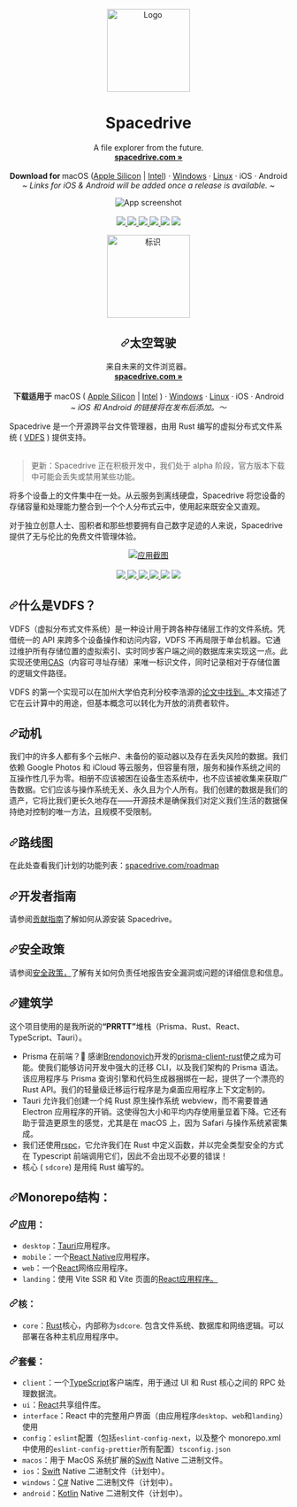 <p align="center">
  <p align="center">
   <img width="150" height="150" src="packages/assets/images/AppLogo.png" alt="Logo">
  </p>
	<h1 align="center"><b>Spacedrive</b></h1>
	<p align="center">
		A file explorer from the future.
    <br />
    <a href="https://spacedrive.com"><strong>spacedrive.com »</strong></a>
    <br />
    <br />
    <b>Download for </b>
    macOS (<a href="https://www.spacedrive.com/api/releases/desktop/stable/darwin/aarch64">Apple Silicon</a> |
    <a href="https://www.spacedrive.com/api/releases/desktop/stable/darwin/x86_64">Intel</a>) ·
		<a href="https://www.spacedrive.com/api/releases/desktop/stable/windows/x86_64">Windows</a> ·
		<a href="https://www.spacedrive.com/api/releases/desktop/stable/linux/x86_64">Linux</a> ·
		iOS ·
		Android
    <br />
    <i>~ Links for iOS & Android will be added once a release is available. ~</i>
  </p>
</p>
 

<p align="center">
  <img src="apps/landing/public/github.webp" alt="App screenshot">
  <br />
  <br />
  <a href="https://discord.gg/gTaF2Z44f5">
    <img src="https://img.shields.io/discord/949090953497567312?label=Discord&color=5865F2" />
  </a>
  <a href="https://x.com/spacedriveapp">
    <img src="https://img.shields.io/badge/Twitter-black?logo=x&logoColor=white" />
  </a>
  <a href="https://instagram.com/spacedriveapp">
    <img src="https://img.shields.io/badge/Instagram-E4405F?logo=instagram&logoColor=white" />
  </a>
  <a href="https://www.gnu.org/licenses/agpl-3.0">
    <img src="https://img.shields.io/static/v1?label=Licence&message=AGPL%20v3&color=000" />
  </a>
  <img src="https://img.shields.io/static/v1?label=Bundled%20Size&message=16.3MB&color=0974B4" />
  <img src="https://img.shields.io/static/v1?label=Stage&message=Alpha&color=2BB4AB" />
  <br />
</p>

 <div class="Box-sc-g0xbh4-0 bJMeLZ js-snippet-clipboard-copy-unpositioned" data-hpc="true"><article class="markdown-body entry-content container-lg" itemprop="text"><p align="center" dir="auto">
  </p><p align="center" dir="auto">
   <a target="_blank" rel="noopener noreferrer" href="/spacedriveapp/spacedrive/blob/main/packages/assets/images/AppLogo.png"><img width="150" height="150" src="/spacedriveapp/spacedrive/raw/main/packages/assets/images/AppLogo.png" alt="标识" style="max-width: 100%;"></a>
  </p>
	<h1 align="center" tabindex="-1" dir="auto"><a id="user-content-spacedrive" class="anchor" aria-hidden="true" tabindex="-1" href="#spacedrive"><svg class="octicon octicon-link" viewBox="0 0 16 16" version="1.1" width="16" height="16" aria-hidden="true"><path d="m7.775 3.275 1.25-1.25a3.5 3.5 0 1 1 4.95 4.95l-2.5 2.5a3.5 3.5 0 0 1-4.95 0 .751.751 0 0 1 .018-1.042.751.751 0 0 1 1.042-.018 1.998 1.998 0 0 0 2.83 0l2.5-2.5a2.002 2.002 0 0 0-2.83-2.83l-1.25 1.25a.751.751 0 0 1-1.042-.018.751.751 0 0 1-.018-1.042Zm-4.69 9.64a1.998 1.998 0 0 0 2.83 0l1.25-1.25a.751.751 0 0 1 1.042.018.751.751 0 0 1 .018 1.042l-1.25 1.25a3.5 3.5 0 1 1-4.95-4.95l2.5-2.5a3.5 3.5 0 0 1 4.95 0 .751.751 0 0 1-.018 1.042.751.751 0 0 1-1.042.018 1.998 1.998 0 0 0-2.83 0l-2.5 2.5a1.998 1.998 0 0 0 0 2.83Z"></path></svg></a><b><font style="vertical-align: inherit;"><font style="vertical-align: inherit;">太空驾驶</font></font></b></h1>
	<p align="center" dir="auto"><font style="vertical-align: inherit;"><font style="vertical-align: inherit;">
		来自未来的文件浏览器。
    </font></font><br>
    <a href="https://spacedrive.com" rel="nofollow"><strong><font style="vertical-align: inherit;"><font style="vertical-align: inherit;">spacedrive.com »</font></font></strong></a>
    <br>
    <br>
    <b><font style="vertical-align: inherit;"><font style="vertical-align: inherit;">下载适用于</font></font></b><font style="vertical-align: inherit;"><font style="vertical-align: inherit;">
    macOS ( </font></font><a href="https://www.spacedrive.com/api/releases/desktop/stable/darwin/aarch64" rel="nofollow"><font style="vertical-align: inherit;"><font style="vertical-align: inherit;">Apple Silicon</font></font></a><font style="vertical-align: inherit;"><font style="vertical-align: inherit;"> |
     </font></font><a href="https://www.spacedrive.com/api/releases/desktop/stable/darwin/x86_64" rel="nofollow"><font style="vertical-align: inherit;"><font style="vertical-align: inherit;">Intel</font></font></a><font style="vertical-align: inherit;"><font style="vertical-align: inherit;"> ) ·
		 </font></font><a href="https://www.spacedrive.com/api/releases/desktop/stable/windows/x86_64" rel="nofollow"><font style="vertical-align: inherit;"><font style="vertical-align: inherit;">Windows</font></font></a><font style="vertical-align: inherit;"><font style="vertical-align: inherit;"> ·
		 </font></font><a href="https://www.spacedrive.com/api/releases/desktop/stable/linux/x86_64" rel="nofollow"><font style="vertical-align: inherit;"><font style="vertical-align: inherit;">Linux</font></font></a><font style="vertical-align: inherit;"><font style="vertical-align: inherit;"> · iOS · Android
     </font></font><br>
    <i><font style="vertical-align: inherit;"><font style="vertical-align: inherit;">~ iOS 和 Android 的链接将在发布后添加。</font><font style="vertical-align: inherit;">～</font></font></i>
  </p>
<p dir="auto"></p>
<p dir="auto"><font style="vertical-align: inherit;"><font style="vertical-align: inherit;">Spacedrive 是一个开源跨平台文件管理器，由用 Rust 编写的虚拟分布式文件系统 ( </font></font><a href="#what-is-a-vdfs"><font style="vertical-align: inherit;"><font style="vertical-align: inherit;">VDFS</font></font></a><font style="vertical-align: inherit;"><font style="vertical-align: inherit;"> ) 提供支持。
</font></font><br>
<br></p>
<blockquote>
<p dir="auto"><font style="vertical-align: inherit;"><font style="vertical-align: inherit;">更新：Spacedrive 正在积极开发中，我们处于 alpha 阶段，官方版本下载中可能会丢失或禁用某些功能。</font></font></p>
</blockquote>
<p dir="auto"><font style="vertical-align: inherit;"><font style="vertical-align: inherit;">将多个设备上的文件集中在一处。</font><font style="vertical-align: inherit;">从云服务到离线硬盘，Spacedrive 将您设备的存储容量和处理能力整合到一个个人分布式云中，使用起来既安全又直观。</font></font></p>
<p dir="auto"><font style="vertical-align: inherit;"><font style="vertical-align: inherit;">对于独立创意人士、囤积者和那些想要拥有自己数字足迹的人来说，Spacedrive 提供了无与伦比的免费文件管理体验。</font></font></p>
<p align="center" dir="auto">
  <a target="_blank" rel="noopener noreferrer" href="/spacedriveapp/spacedrive/blob/main/apps/landing/public/github.webp"><img src="/spacedriveapp/spacedrive/raw/main/apps/landing/public/github.webp" alt="应用截图" style="max-width: 100%;"></a>
  <br>
  <br>
  <a href="https://discord.gg/gTaF2Z44f5" rel="nofollow">
    <img src="https://camo.githubusercontent.com/1c478c216c1e4bc81e38b7d17aaa7717948218b5e0e53e41f9822edaee8a2fcc/68747470733a2f2f696d672e736869656c64732e696f2f646973636f72642f3934393039303935333439373536373331323f6c6162656c3d446973636f726426636f6c6f723d353836354632" data-canonical-src="https://img.shields.io/discord/949090953497567312?label=Discord&amp;color=5865F2" style="max-width: 100%;">
  </a>
  <a href="https://x.com/spacedriveapp" rel="nofollow">
    <img src="https://camo.githubusercontent.com/b35efa1022f4ed8b58c7d49221c3b44297126c720e16c90635ac5ae787e7577a/68747470733a2f2f696d672e736869656c64732e696f2f62616467652f547769747465722d626c61636b3f6c6f676f3d78266c6f676f436f6c6f723d7768697465" data-canonical-src="https://img.shields.io/badge/Twitter-black?logo=x&amp;logoColor=white" style="max-width: 100%;">
  </a>
  <a href="https://instagram.com/spacedriveapp" rel="nofollow">
    <img src="https://camo.githubusercontent.com/d4f1b32fa0e49ff631f947d0079514b07ad1db6ca1d739b0dd8de0b777e38783/68747470733a2f2f696d672e736869656c64732e696f2f62616467652f496e7374616772616d2d4534343035463f6c6f676f3d696e7374616772616d266c6f676f436f6c6f723d7768697465" data-canonical-src="https://img.shields.io/badge/Instagram-E4405F?logo=instagram&amp;logoColor=white" style="max-width: 100%;">
  </a>
  <a href="https://www.gnu.org/licenses/agpl-3.0" rel="nofollow">
    <img src="https://camo.githubusercontent.com/ac37b8bc3f10e67372fac8cb5881827fa4e390dd1e780c6390bb623d8be32531/68747470733a2f2f696d672e736869656c64732e696f2f7374617469632f76313f6c6162656c3d4c6963656e6365266d6573736167653d4147504c253230763326636f6c6f723d303030" data-canonical-src="https://img.shields.io/static/v1?label=Licence&amp;message=AGPL%20v3&amp;color=000" style="max-width: 100%;">
  </a>
  <a target="_blank" rel="noopener noreferrer nofollow" href="https://camo.githubusercontent.com/997d45c01ad626ada4139e38fde8a6d341fee99ff3a281754d69518b32c124a5/68747470733a2f2f696d672e736869656c64732e696f2f7374617469632f76313f6c6162656c3d42756e646c656425323053697a65266d6573736167653d31362e334d4226636f6c6f723d303937344234"><img src="https://camo.githubusercontent.com/997d45c01ad626ada4139e38fde8a6d341fee99ff3a281754d69518b32c124a5/68747470733a2f2f696d672e736869656c64732e696f2f7374617469632f76313f6c6162656c3d42756e646c656425323053697a65266d6573736167653d31362e334d4226636f6c6f723d303937344234" data-canonical-src="https://img.shields.io/static/v1?label=Bundled%20Size&amp;message=16.3MB&amp;color=0974B4" style="max-width: 100%;"></a>
  <a target="_blank" rel="noopener noreferrer nofollow" href="https://camo.githubusercontent.com/9bfc5e34bc9836fbd11135add4a3fdbd8caef41de8012d7a92dc49cbdaff92e8/68747470733a2f2f696d672e736869656c64732e696f2f7374617469632f76313f6c6162656c3d5374616765266d6573736167653d416c70686126636f6c6f723d324242344142"><img src="https://camo.githubusercontent.com/9bfc5e34bc9836fbd11135add4a3fdbd8caef41de8012d7a92dc49cbdaff92e8/68747470733a2f2f696d672e736869656c64732e696f2f7374617469632f76313f6c6162656c3d5374616765266d6573736167653d416c70686126636f6c6f723d324242344142" data-canonical-src="https://img.shields.io/static/v1?label=Stage&amp;message=Alpha&amp;color=2BB4AB" style="max-width: 100%;"></a>
  <br>
</p>
<h1 tabindex="-1" dir="auto"><a id="user-content-what-is-a-vdfs" class="anchor" aria-hidden="true" tabindex="-1" href="#what-is-a-vdfs"><svg class="octicon octicon-link" viewBox="0 0 16 16" version="1.1" width="16" height="16" aria-hidden="true"><path d="m7.775 3.275 1.25-1.25a3.5 3.5 0 1 1 4.95 4.95l-2.5 2.5a3.5 3.5 0 0 1-4.95 0 .751.751 0 0 1 .018-1.042.751.751 0 0 1 1.042-.018 1.998 1.998 0 0 0 2.83 0l2.5-2.5a2.002 2.002 0 0 0-2.83-2.83l-1.25 1.25a.751.751 0 0 1-1.042-.018.751.751 0 0 1-.018-1.042Zm-4.69 9.64a1.998 1.998 0 0 0 2.83 0l1.25-1.25a.751.751 0 0 1 1.042.018.751.751 0 0 1 .018 1.042l-1.25 1.25a3.5 3.5 0 1 1-4.95-4.95l2.5-2.5a3.5 3.5 0 0 1 4.95 0 .751.751 0 0 1-.018 1.042.751.751 0 0 1-1.042.018 1.998 1.998 0 0 0-2.83 0l-2.5 2.5a1.998 1.998 0 0 0 0 2.83Z"></path></svg></a><font style="vertical-align: inherit;"><font style="vertical-align: inherit;">什么是VDFS？</font></font></h1>
<p dir="auto"><font style="vertical-align: inherit;"><font style="vertical-align: inherit;">VDFS（虚拟分布式文件系统）是一种设计用于跨各种存储层工作的文件系统。</font><font style="vertical-align: inherit;">凭借统一的 API 来跨多个设备操作和访问内容，VDFS 不再局限于单台机器。</font><font style="vertical-align: inherit;">它通过维护所有存储位置的虚拟索引、实时同步客户端之间的数据库来实现这一点。</font><font style="vertical-align: inherit;">此实现还使用</font></font><a href="https://en.wikipedia.org/wiki/Content-addressable_storage" rel="nofollow"><font style="vertical-align: inherit;"><font style="vertical-align: inherit;">CAS</font></font></a><font style="vertical-align: inherit;"><font style="vertical-align: inherit;">（内容可寻址存储）来唯一标识文件，同时记录相对于存储位置的逻辑文件路径。</font></font></p>
<p dir="auto"><font style="vertical-align: inherit;"><font style="vertical-align: inherit;">VDFS 的第一个实现可以在加州大学伯克利分校</font><font style="vertical-align: inherit;">李浩源的</font></font><a href="https://www2.eecs.berkeley.edu/Pubs/TechRpts/2018/EECS-2018-29.pdf" rel="nofollow"><font style="vertical-align: inherit;"><font style="vertical-align: inherit;">论文中找到。</font></font></a><font style="vertical-align: inherit;"><font style="vertical-align: inherit;">本文描述了它在云计算中的用途，但基本概念可以转化为开放的消费者软件。</font></font></p>
<h1 tabindex="-1" dir="auto"><a id="user-content-motivation" class="anchor" aria-hidden="true" tabindex="-1" href="#motivation"><svg class="octicon octicon-link" viewBox="0 0 16 16" version="1.1" width="16" height="16" aria-hidden="true"><path d="m7.775 3.275 1.25-1.25a3.5 3.5 0 1 1 4.95 4.95l-2.5 2.5a3.5 3.5 0 0 1-4.95 0 .751.751 0 0 1 .018-1.042.751.751 0 0 1 1.042-.018 1.998 1.998 0 0 0 2.83 0l2.5-2.5a2.002 2.002 0 0 0-2.83-2.83l-1.25 1.25a.751.751 0 0 1-1.042-.018.751.751 0 0 1-.018-1.042Zm-4.69 9.64a1.998 1.998 0 0 0 2.83 0l1.25-1.25a.751.751 0 0 1 1.042.018.751.751 0 0 1 .018 1.042l-1.25 1.25a3.5 3.5 0 1 1-4.95-4.95l2.5-2.5a3.5 3.5 0 0 1 4.95 0 .751.751 0 0 1-.018 1.042.751.751 0 0 1-1.042.018 1.998 1.998 0 0 0-2.83 0l-2.5 2.5a1.998 1.998 0 0 0 0 2.83Z"></path></svg></a><font style="vertical-align: inherit;"><font style="vertical-align: inherit;">动机</font></font></h1>
<p dir="auto"><font style="vertical-align: inherit;"><font style="vertical-align: inherit;">我们中的许多人都有多个云帐户、未备份的驱动器以及存在丢失风险的数据。</font><font style="vertical-align: inherit;">我们依赖 Google Photos 和 iCloud 等云服务，但容量有限，服务和操作系统之间的互操作性几乎为零。</font><font style="vertical-align: inherit;">相册不应该被困在设备生态系统中，也不应该被收集来获取广告数据。</font><font style="vertical-align: inherit;">它们应该与操作系统无关、永久且为个人所有。</font><font style="vertical-align: inherit;">我们创建的数据是我们的遗产，它将比我们更长久地存在——开源技术是确保我们对定义我们生活的数据保持绝对控制的唯一方法，且规模不受限制。</font></font></p>
<h1 tabindex="-1" dir="auto"><a id="user-content-roadmap" class="anchor" aria-hidden="true" tabindex="-1" href="#roadmap"><svg class="octicon octicon-link" viewBox="0 0 16 16" version="1.1" width="16" height="16" aria-hidden="true"><path d="m7.775 3.275 1.25-1.25a3.5 3.5 0 1 1 4.95 4.95l-2.5 2.5a3.5 3.5 0 0 1-4.95 0 .751.751 0 0 1 .018-1.042.751.751 0 0 1 1.042-.018 1.998 1.998 0 0 0 2.83 0l2.5-2.5a2.002 2.002 0 0 0-2.83-2.83l-1.25 1.25a.751.751 0 0 1-1.042-.018.751.751 0 0 1-.018-1.042Zm-4.69 9.64a1.998 1.998 0 0 0 2.83 0l1.25-1.25a.751.751 0 0 1 1.042.018.751.751 0 0 1 .018 1.042l-1.25 1.25a3.5 3.5 0 1 1-4.95-4.95l2.5-2.5a3.5 3.5 0 0 1 4.95 0 .751.751 0 0 1-.018 1.042.751.751 0 0 1-1.042.018 1.998 1.998 0 0 0-2.83 0l-2.5 2.5a1.998 1.998 0 0 0 0 2.83Z"></path></svg></a><font style="vertical-align: inherit;"><font style="vertical-align: inherit;">路线图</font></font></h1>
<p dir="auto"><font style="vertical-align: inherit;"><font style="vertical-align: inherit;">在此处查看我们计划的功能列表：</font></font><a href="https://spacedrive.com/roadmap" rel="nofollow"><font style="vertical-align: inherit;"><font style="vertical-align: inherit;">spacedrive.com/roadmap</font></font></a></p>
<h1 tabindex="-1" dir="auto"><a id="user-content-developer-guide" class="anchor" aria-hidden="true" tabindex="-1" href="#developer-guide"><svg class="octicon octicon-link" viewBox="0 0 16 16" version="1.1" width="16" height="16" aria-hidden="true"><path d="m7.775 3.275 1.25-1.25a3.5 3.5 0 1 1 4.95 4.95l-2.5 2.5a3.5 3.5 0 0 1-4.95 0 .751.751 0 0 1 .018-1.042.751.751 0 0 1 1.042-.018 1.998 1.998 0 0 0 2.83 0l2.5-2.5a2.002 2.002 0 0 0-2.83-2.83l-1.25 1.25a.751.751 0 0 1-1.042-.018.751.751 0 0 1-.018-1.042Zm-4.69 9.64a1.998 1.998 0 0 0 2.83 0l1.25-1.25a.751.751 0 0 1 1.042.018.751.751 0 0 1 .018 1.042l-1.25 1.25a3.5 3.5 0 1 1-4.95-4.95l2.5-2.5a3.5 3.5 0 0 1 4.95 0 .751.751 0 0 1-.018 1.042.751.751 0 0 1-1.042.018 1.998 1.998 0 0 0-2.83 0l-2.5 2.5a1.998 1.998 0 0 0 0 2.83Z"></path></svg></a><font style="vertical-align: inherit;"><font style="vertical-align: inherit;">开发者指南</font></font></h1>
<p dir="auto"><font style="vertical-align: inherit;"><font style="vertical-align: inherit;">请参阅</font></font><a href="/spacedriveapp/spacedrive/blob/main/CONTRIBUTING.md"><font style="vertical-align: inherit;"><font style="vertical-align: inherit;">贡献指南</font></font></a><font style="vertical-align: inherit;"><font style="vertical-align: inherit;">了解如何从源安装 Spacedrive。</font></font></p>
<h1 tabindex="-1" dir="auto"><a id="user-content-security-policy" class="anchor" aria-hidden="true" tabindex="-1" href="#security-policy"><svg class="octicon octicon-link" viewBox="0 0 16 16" version="1.1" width="16" height="16" aria-hidden="true"><path d="m7.775 3.275 1.25-1.25a3.5 3.5 0 1 1 4.95 4.95l-2.5 2.5a3.5 3.5 0 0 1-4.95 0 .751.751 0 0 1 .018-1.042.751.751 0 0 1 1.042-.018 1.998 1.998 0 0 0 2.83 0l2.5-2.5a2.002 2.002 0 0 0-2.83-2.83l-1.25 1.25a.751.751 0 0 1-1.042-.018.751.751 0 0 1-.018-1.042Zm-4.69 9.64a1.998 1.998 0 0 0 2.83 0l1.25-1.25a.751.751 0 0 1 1.042.018.751.751 0 0 1 .018 1.042l-1.25 1.25a3.5 3.5 0 1 1-4.95-4.95l2.5-2.5a3.5 3.5 0 0 1 4.95 0 .751.751 0 0 1-.018 1.042.751.751 0 0 1-1.042.018 1.998 1.998 0 0 0-2.83 0l-2.5 2.5a1.998 1.998 0 0 0 0 2.83Z"></path></svg></a><font style="vertical-align: inherit;"><font style="vertical-align: inherit;">安全政策</font></font></h1>
<p dir="auto"><font style="vertical-align: inherit;"><font style="vertical-align: inherit;">请参阅</font></font><a href="/spacedriveapp/spacedrive/blob/main/SECURITY.md"><font style="vertical-align: inherit;"><font style="vertical-align: inherit;">安全政策，</font></font></a><font style="vertical-align: inherit;"><font style="vertical-align: inherit;">了解有关如何负责任地报告安全漏洞或问题的详细信息和信息。</font></font></p>
<h1 tabindex="-1" dir="auto"><a id="user-content-architecture" class="anchor" aria-hidden="true" tabindex="-1" href="#architecture"><svg class="octicon octicon-link" viewBox="0 0 16 16" version="1.1" width="16" height="16" aria-hidden="true"><path d="m7.775 3.275 1.25-1.25a3.5 3.5 0 1 1 4.95 4.95l-2.5 2.5a3.5 3.5 0 0 1-4.95 0 .751.751 0 0 1 .018-1.042.751.751 0 0 1 1.042-.018 1.998 1.998 0 0 0 2.83 0l2.5-2.5a2.002 2.002 0 0 0-2.83-2.83l-1.25 1.25a.751.751 0 0 1-1.042-.018.751.751 0 0 1-.018-1.042Zm-4.69 9.64a1.998 1.998 0 0 0 2.83 0l1.25-1.25a.751.751 0 0 1 1.042.018.751.751 0 0 1 .018 1.042l-1.25 1.25a3.5 3.5 0 1 1-4.95-4.95l2.5-2.5a3.5 3.5 0 0 1 4.95 0 .751.751 0 0 1-.018 1.042.751.751 0 0 1-1.042.018 1.998 1.998 0 0 0-2.83 0l-2.5 2.5a1.998 1.998 0 0 0 0 2.83Z"></path></svg></a><font style="vertical-align: inherit;"><font style="vertical-align: inherit;">建筑学</font></font></h1>
<p dir="auto"><font style="vertical-align: inherit;"><font style="vertical-align: inherit;">这个项目使用的是我所说的</font></font><strong><font style="vertical-align: inherit;"><font style="vertical-align: inherit;">“PRRTT”</font></font></strong><font style="vertical-align: inherit;"><font style="vertical-align: inherit;">堆栈（Prisma、Rust、React、TypeScript、Tauri）。</font></font></p>
<ul dir="auto">
<li><font style="vertical-align: inherit;"><font style="vertical-align: inherit;">Prisma 在前端？</font><font style="vertical-align: inherit;">🤯 感谢</font><a href="https://github.com/brendonovich"><font style="vertical-align: inherit;">Brendonovich</font></a><font style="vertical-align: inherit;">开发的</font></font><a href="https://github.com/brendonovich/prisma-client-rust"><font style="vertical-align: inherit;"><font style="vertical-align: inherit;">prisma-client-rust</font></font></a><font style="vertical-align: inherit;"><font style="vertical-align: inherit;">使之成为可能。</font><font style="vertical-align: inherit;">使我们能够访问开发中强大的迁移 CLI，以及我们架构的 Prisma 语法。</font><font style="vertical-align: inherit;">该应用程序与 Prisma 查询引擎和代码生成器捆绑在一起，提供了一个漂亮的 Rust API。</font><font style="vertical-align: inherit;">我们的轻量级迁移运行程序是为桌面应用程序上下文定制的。</font></font><a href="https://github.com/brendonovich"><font style="vertical-align: inherit;"></font></a><font style="vertical-align: inherit;"></font></li>
<li><font style="vertical-align: inherit;"><font style="vertical-align: inherit;">Tauri 允许我们创建一个纯 Rust 原生操作系统 webview，而不需要普通 Electron 应用程序的开销。</font><font style="vertical-align: inherit;">这使得包大小和平均内存使用量显着下降。</font><font style="vertical-align: inherit;">它还有助于营造更原生的感觉，尤其是在 macOS 上，因为 Safari 与操作系统紧密集成。</font></font></li>
<li><font style="vertical-align: inherit;"><font style="vertical-align: inherit;">我们还使用</font></font><a href="https://rspc.dev" rel="nofollow"><font style="vertical-align: inherit;"><font style="vertical-align: inherit;">rspc</font></font></a><font style="vertical-align: inherit;"><font style="vertical-align: inherit;">，它允许我们在 Rust 中定义函数，并以完全类型安全的方式在 Typescript 前端调用它们，因此不会出现不必要的错误！</font></font></li>
<li><font style="vertical-align: inherit;"><font style="vertical-align: inherit;">核心 ( </font></font><code>sdcore</code><font style="vertical-align: inherit;"><font style="vertical-align: inherit;">) 是用纯 Rust 编写的。</font></font></li>
</ul>
<h2 tabindex="-1" dir="auto"><a id="user-content-monorepo-structure" class="anchor" aria-hidden="true" tabindex="-1" href="#monorepo-structure"><svg class="octicon octicon-link" viewBox="0 0 16 16" version="1.1" width="16" height="16" aria-hidden="true"><path d="m7.775 3.275 1.25-1.25a3.5 3.5 0 1 1 4.95 4.95l-2.5 2.5a3.5 3.5 0 0 1-4.95 0 .751.751 0 0 1 .018-1.042.751.751 0 0 1 1.042-.018 1.998 1.998 0 0 0 2.83 0l2.5-2.5a2.002 2.002 0 0 0-2.83-2.83l-1.25 1.25a.751.751 0 0 1-1.042-.018.751.751 0 0 1-.018-1.042Zm-4.69 9.64a1.998 1.998 0 0 0 2.83 0l1.25-1.25a.751.751 0 0 1 1.042.018.751.751 0 0 1 .018 1.042l-1.25 1.25a3.5 3.5 0 1 1-4.95-4.95l2.5-2.5a3.5 3.5 0 0 1 4.95 0 .751.751 0 0 1-.018 1.042.751.751 0 0 1-1.042.018 1.998 1.998 0 0 0-2.83 0l-2.5 2.5a1.998 1.998 0 0 0 0 2.83Z"></path></svg></a><font style="vertical-align: inherit;"><font style="vertical-align: inherit;">Monorepo结构：</font></font></h2>
<h3 tabindex="-1" dir="auto"><a id="user-content-apps" class="anchor" aria-hidden="true" tabindex="-1" href="#apps"><svg class="octicon octicon-link" viewBox="0 0 16 16" version="1.1" width="16" height="16" aria-hidden="true"><path d="m7.775 3.275 1.25-1.25a3.5 3.5 0 1 1 4.95 4.95l-2.5 2.5a3.5 3.5 0 0 1-4.95 0 .751.751 0 0 1 .018-1.042.751.751 0 0 1 1.042-.018 1.998 1.998 0 0 0 2.83 0l2.5-2.5a2.002 2.002 0 0 0-2.83-2.83l-1.25 1.25a.751.751 0 0 1-1.042-.018.751.751 0 0 1-.018-1.042Zm-4.69 9.64a1.998 1.998 0 0 0 2.83 0l1.25-1.25a.751.751 0 0 1 1.042.018.751.751 0 0 1 .018 1.042l-1.25 1.25a3.5 3.5 0 1 1-4.95-4.95l2.5-2.5a3.5 3.5 0 0 1 4.95 0 .751.751 0 0 1-.018 1.042.751.751 0 0 1-1.042.018 1.998 1.998 0 0 0-2.83 0l-2.5 2.5a1.998 1.998 0 0 0 0 2.83Z"></path></svg></a><font style="vertical-align: inherit;"><font style="vertical-align: inherit;">应用：</font></font></h3>
<ul dir="auto">
<li><code>desktop</code><font style="vertical-align: inherit;"><font style="vertical-align: inherit;">：</font></font><a href="https://tauri.app" rel="nofollow"><font style="vertical-align: inherit;"><font style="vertical-align: inherit;">Tauri</font></font></a><font style="vertical-align: inherit;"><font style="vertical-align: inherit;">应用程序。</font></font></li>
<li><code>mobile</code><font style="vertical-align: inherit;"><font style="vertical-align: inherit;">：一个</font></font><a href="https://reactnative.dev/" rel="nofollow"><font style="vertical-align: inherit;"><font style="vertical-align: inherit;">React Native</font></font></a><font style="vertical-align: inherit;"><font style="vertical-align: inherit;">应用程序。</font></font></li>
<li><code>web</code><font style="vertical-align: inherit;"><font style="vertical-align: inherit;">：一个</font></font><a href="https://reactjs.org" rel="nofollow"><font style="vertical-align: inherit;"><font style="vertical-align: inherit;">React</font></font></a><font style="vertical-align: inherit;"><font style="vertical-align: inherit;">网络应用程序。</font></font></li>
<li><code>landing</code><font style="vertical-align: inherit;"><font style="vertical-align: inherit;">：</font><font style="vertical-align: inherit;">使用 Vite SSR 和 Vite 页面的</font></font><a href="https://reactjs.org" rel="nofollow"><font style="vertical-align: inherit;"><font style="vertical-align: inherit;">React应用程序。</font></font></a><font style="vertical-align: inherit;"></font></li>
</ul>
<h3 tabindex="-1" dir="auto"><a id="user-content-core" class="anchor" aria-hidden="true" tabindex="-1" href="#core"><svg class="octicon octicon-link" viewBox="0 0 16 16" version="1.1" width="16" height="16" aria-hidden="true"><path d="m7.775 3.275 1.25-1.25a3.5 3.5 0 1 1 4.95 4.95l-2.5 2.5a3.5 3.5 0 0 1-4.95 0 .751.751 0 0 1 .018-1.042.751.751 0 0 1 1.042-.018 1.998 1.998 0 0 0 2.83 0l2.5-2.5a2.002 2.002 0 0 0-2.83-2.83l-1.25 1.25a.751.751 0 0 1-1.042-.018.751.751 0 0 1-.018-1.042Zm-4.69 9.64a1.998 1.998 0 0 0 2.83 0l1.25-1.25a.751.751 0 0 1 1.042.018.751.751 0 0 1 .018 1.042l-1.25 1.25a3.5 3.5 0 1 1-4.95-4.95l2.5-2.5a3.5 3.5 0 0 1 4.95 0 .751.751 0 0 1-.018 1.042.751.751 0 0 1-1.042.018 1.998 1.998 0 0 0-2.83 0l-2.5 2.5a1.998 1.998 0 0 0 0 2.83Z"></path></svg></a><font style="vertical-align: inherit;"><font style="vertical-align: inherit;">核：</font></font></h3>
<ul dir="auto">
<li><code>core</code><font style="vertical-align: inherit;"><font style="vertical-align: inherit;">：</font></font><a href="https://www.rust-lang.org" rel="nofollow"><font style="vertical-align: inherit;"><font style="vertical-align: inherit;">Rust</font></font></a><font style="vertical-align: inherit;"><font style="vertical-align: inherit;">核心，内部称为</font></font><code>sdcore</code><font style="vertical-align: inherit;"><font style="vertical-align: inherit;">. </font><font style="vertical-align: inherit;">包含文件系统、数据库和网络逻辑。</font><font style="vertical-align: inherit;">可以部署在各种主机应用程序中。</font></font></li>
</ul>
<h3 tabindex="-1" dir="auto"><a id="user-content-packages" class="anchor" aria-hidden="true" tabindex="-1" href="#packages"><svg class="octicon octicon-link" viewBox="0 0 16 16" version="1.1" width="16" height="16" aria-hidden="true"><path d="m7.775 3.275 1.25-1.25a3.5 3.5 0 1 1 4.95 4.95l-2.5 2.5a3.5 3.5 0 0 1-4.95 0 .751.751 0 0 1 .018-1.042.751.751 0 0 1 1.042-.018 1.998 1.998 0 0 0 2.83 0l2.5-2.5a2.002 2.002 0 0 0-2.83-2.83l-1.25 1.25a.751.751 0 0 1-1.042-.018.751.751 0 0 1-.018-1.042Zm-4.69 9.64a1.998 1.998 0 0 0 2.83 0l1.25-1.25a.751.751 0 0 1 1.042.018.751.751 0 0 1 .018 1.042l-1.25 1.25a3.5 3.5 0 1 1-4.95-4.95l2.5-2.5a3.5 3.5 0 0 1 4.95 0 .751.751 0 0 1-.018 1.042.751.751 0 0 1-1.042.018 1.998 1.998 0 0 0-2.83 0l-2.5 2.5a1.998 1.998 0 0 0 0 2.83Z"></path></svg></a><font style="vertical-align: inherit;"><font style="vertical-align: inherit;">套餐：</font></font></h3>
<ul dir="auto">
<li><code>client</code><font style="vertical-align: inherit;"><font style="vertical-align: inherit;">：一个</font></font><a href="https://www.typescriptlang.org/" rel="nofollow"><font style="vertical-align: inherit;"><font style="vertical-align: inherit;">TypeScript</font></font></a><font style="vertical-align: inherit;"><font style="vertical-align: inherit;">客户端库，用于通过 UI 和 Rust 核心之间的 RPC 处理数据流。</font></font></li>
<li><code>ui</code><font style="vertical-align: inherit;"><font style="vertical-align: inherit;">：</font></font><a href="https://reactjs.org" rel="nofollow"><font style="vertical-align: inherit;"><font style="vertical-align: inherit;">React</font></font></a><font style="vertical-align: inherit;"><font style="vertical-align: inherit;">共享组件库。</font></font></li>
<li><code>interface</code><font style="vertical-align: inherit;"><font style="vertical-align: inherit;">：React 中的完整用户界面（由应用程序</font></font><code>desktop</code><font style="vertical-align: inherit;"><font style="vertical-align: inherit;">、</font></font><code>web</code><font style="vertical-align: inherit;"><font style="vertical-align: inherit;">和</font></font><code>landing</code><font style="vertical-align: inherit;"><font style="vertical-align: inherit;">）使用</font></font></li>
<li><code>config</code><font style="vertical-align: inherit;"><font style="vertical-align: inherit;">：</font></font><code>eslint</code><font style="vertical-align: inherit;"><font style="vertical-align: inherit;">配置（包括</font></font><code>eslint-config-next</code><font style="vertical-align: inherit;"><font style="vertical-align: inherit;">，以及</font><font style="vertical-align: inherit;">整个 monorepo.xml 中使用的</font></font><code>eslint-config-prettier</code><font style="vertical-align: inherit;"><font style="vertical-align: inherit;">所有配置）</font></font><code>tsconfig.json</code><font style="vertical-align: inherit;"></font></li>
<li><code>macos</code><font style="vertical-align: inherit;"><font style="vertical-align: inherit;">：用于 MacOS 系统扩展的</font></font><a href="https://developer.apple.com/swift/" rel="nofollow"><font style="vertical-align: inherit;"><font style="vertical-align: inherit;">Swift</font></font></a><font style="vertical-align: inherit;"><font style="vertical-align: inherit;"> Native 二进制文件。</font></font></li>
<li><code>ios</code><font style="vertical-align: inherit;"><font style="vertical-align: inherit;">：</font></font><a href="https://developer.apple.com/swift/" rel="nofollow"><font style="vertical-align: inherit;"><font style="vertical-align: inherit;">Swift</font></font></a><font style="vertical-align: inherit;"><font style="vertical-align: inherit;"> Native 二进制文件（计划中）。</font></font></li>
<li><code>windows</code><font style="vertical-align: inherit;"><font style="vertical-align: inherit;">：</font></font><a href="https://docs.microsoft.com/en-us/dotnet/csharp/" rel="nofollow"><font style="vertical-align: inherit;"><font style="vertical-align: inherit;">C#</font></font></a><font style="vertical-align: inherit;"><font style="vertical-align: inherit;"> Native 二进制文件（计划中）。</font></font></li>
<li><code>android</code><font style="vertical-align: inherit;"><font style="vertical-align: inherit;">：</font></font><a href="https://kotlinlang.org/" rel="nofollow"><font style="vertical-align: inherit;"><font style="vertical-align: inherit;">Kotlin</font></font></a><font style="vertical-align: inherit;"><font style="vertical-align: inherit;"> Native 二进制文件（计划中）。</font></font></li>
</ul>
</article></div>
